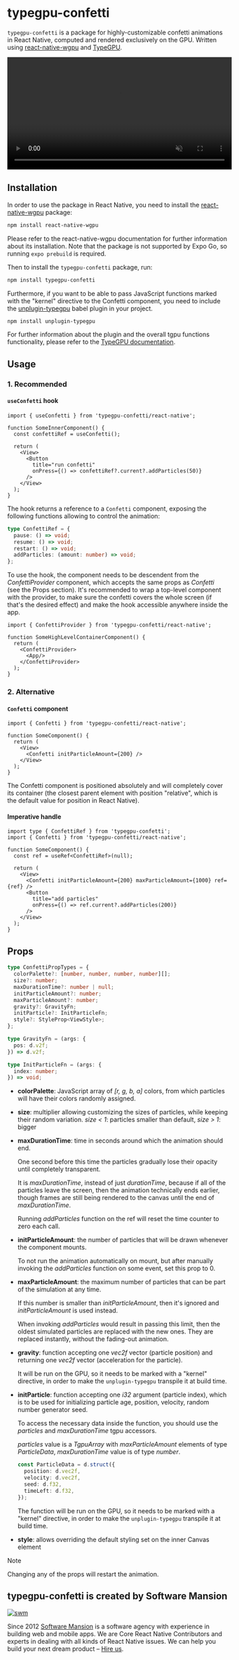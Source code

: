 # typegpu-confetti

`typegpu-confetti` is a package for highly-customizable confetti animations in React Native, computed and rendered exclusively on the GPU. Written using [react-native-wgpu](https://github.com/wcandillon/react-native-webgpu/) and [TypeGPU](https://github.com/software-mansion/TypeGPU).

<video width="512" autoplay muted loop playsinline src="https://github.com/user-attachments/assets/02c6fae6-3ffb-47ba-a204-4aacaa96f9b7"></video>


## Installation

In order to use the package in React Native, you need to install the [react-native-wgpu](https://github.com/wcandillon/react-native-webgpu/) package: 
```sh
npm install react-native-wgpu
```

Please refer to the react-native-wgpu documentation for further information about its installation. Note that the package is not supported by Expo Go, so running `expo prebuild` is required.

Then to install the `typegpu-confetti` package, run:
```sh
npm install typegpu-confetti
```

Furthermore, if you want to be able to pass JavaScript functions marked with the "kernel" directive to the Confetti component, you need to include the [unplugin-typegpu](https://www.npmjs.com/package/unplugin-typegpu) babel plugin in your project.

```sh
npm install unplugin-typegpu
```

For further information about the plugin and the overall tgpu functions functionality, please refer to the [TypeGPU documentation](https://docs.swmansion.com/TypeGPU/getting-started/).

## Usage

### 1. Recommended

#### `useConfetti` hook

```tsx
import { useConfetti } from 'typegpu-confetti/react-native';

function SomeInnerComponent() {
  const confettiRef = useConfetti();

  return (
    <View>
      <Button
        title="run confetti"
        onPress={() => confettiRef?.current?.addParticles(50)}
      />
    </View>
  );
}
```

The hook returns a reference to a `Confetti` component, exposing the following functions allowing to control the animation:

```ts
type ConfettiRef = {
  pause: () => void;
  resume: () => void;
  restart: () => void;
  addParticles: (amount: number) => void;
};
```

To use the hook, the component needs to be descendent from the *ConfettiProvider* component, which accepts the same props as *Confetti* (see the Props section). It's recommended to wrap a top-level component with the provider, to make sure the confetti covers the whole screen (if that's the desired effect) and make the hook accessible anywhere inside the app.

```tsx
import { ConfettiProvider } from 'typegpu-confetti/react-native';

function SomeHighLevelContainerComponent() {
  return (
    <ConfettiProvider>
      <App/>
    </ConfettiProvider>
  );
}
```

### 2. Alternative

#### `Confetti` component

```tsx
import { Confetti } from 'typegpu-confetti/react-native';

function SomeComponent() {
  return (
    <View>
      <Confetti initParticleAmount={200} />
    </View>
  );
}
```

The Confetti component is positioned absolutely and will completely cover its container (the closest parent element with position "relative", which is the default value for position in React Native).


#### Imperative handle

```tsx
import type { ConfettiRef } from 'typegpu-confetti';
import { Confetti } from 'typegpu-confetti/react-native';

function SomeComponent() {
  const ref = useRef<ConfettiRef>(null);

  return (
    <View>
      <Confetti initParticleAmount={200} maxParticleAmount={1000} ref={ref} />
      <Button
        title="add particles"
        onPress={() => ref.current?.addParticles(200)}
      />
    </View>
  );
}
```

## Props

```ts
type ConfettiPropTypes = {
  colorPalette?: [number, number, number, number][];
  size?: number;
  maxDurationTime?: number | null;
  initParticleAmount?: number;
  maxParticleAmount?: number;
  gravity?: GravityFn;
  initParticle?: InitParticleFn;
  style?: StyleProp<ViewStyle>;
};

type GravityFn = (args: {
  pos: d.v2f;
}) => d.v2f;

type InitParticleFn = (args: {
  index: number;
}) => void;
```

* **colorPalette**: JavaScript array of *[r, g, b, a]* colors, from which particles will have their colors randomly assigned.

* **size**: multiplier allowing customizing the sizes of particles, while keeping their random variation. *size < 1*: particles smaller than default, *size > 1*: bigger

* **maxDurationTime**: time in seconds around which the animation should end. 
  
  One second before this time the particles gradually lose their opacity until completely transparent. 

  It is *maxDurationTime*, instead of just *durationTime*, because if all of the particles leave the screen, then the animation technically ends earlier, though frames are still being rendered to the canvas until the end of *maxDurationTime*. 
  
  Running *addParticles* function on the ref will reset the time counter to zero each call.

* **initParticleAmount**: the number of particles that will be drawn whenever the component mounts.
  
  To not run the animation automatically on mount, but after manually invoking the *addParticles* function on some event, set this prop to 0.

* **maxParticleAmount**: the maximum number of particles that can be part of the simulation at any time.

  If this number is smaller than *initParticleAmount*, then it's ignored and *initParticleAmount* is used instead.

  When invoking *addParticles* would result in passing this limit, then the oldest simulated particles are replaced with the new ones. They are replaced instantly, without the fading-out animation.

* **gravity**: function accepting one *vec2f* vector (particle position) and returning one *vec2f* vector (acceleration for the particle). 
  
  It will be run on the GPU, so it needs to be marked with a "kernel" directive, in order to make the `unplugin-typegpu` transpile it at build time.

* **initParticle**: function accepting one *i32* argument (particle index), which is to be used for initializing particle age, position, velocity, random number generator seed.

  To access the necessary data inside the function, you should use the *particles* and *maxDurationTime* tgpu accessors.

  *particles* value is a *TgpuArray* with *maxParticleAmount* elements of type *ParticleData*, *maxDurationTime* value is of type *number*.

  ```ts
  const ParticleData = d.struct({
    position: d.vec2f,
    velocity: d.vec2f,
    seed: d.f32,
    timeLeft: d.f32,
  });
  ```

  The function will be run on the GPU, so it needs to be marked with a "kernel" directive, in order to make the `unplugin-typegpu` transpile it at build time.

* **style**: allows overriding the default styling set on the inner Canvas element

>[!NOTE]
> Changing any of the props will restart the animation.

## typegpu-confetti is created by Software Mansion

[![swm](https://logo.swmansion.com/logo?color=white&variant=desktop&width=150&tag=typegpu-github 'Software Mansion')](https://swmansion.com)

Since 2012 [Software Mansion](https://swmansion.com) is a software agency with experience in building web and mobile apps. We are Core React Native Contributors and experts in dealing with all kinds of React Native issues. We can help you build your next dream product – [Hire us](https://swmansion.com/contact/projects?utm_source=typegpu&utm_medium=readme).
